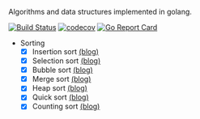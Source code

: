 Algorithms and data structures implemented in golang.

[![Build Status](https://travis-ci.org/billjh/algo.svg?branch=master)](https://travis-ci.org/billjh/algo) [![codecov](https://codecov.io/gh/billjh/algo/branch/master/graph/badge.svg)](https://codecov.io/gh/billjh/algo) [![Go Report Card](https://goreportcard.com/badge/github.com/billjh/algo)](https://goreportcard.com/report/github.com/billjh/algo)

- Sorting
	- [x] Insertion sort [(blog)](https://billjh.github.io/blog/2017/insertion-sort/)
	- [x] Selection sort [(blog)](https://billjh.github.io/blog/2017/selection-sort/)
	- [x] Bubble sort [(blog)](https://billjh.github.io/blog/2017/bubble-sort/)
	- [x] Merge sort [(blog)](https://billjh.github.io/blog/2017/merge-sort/)
	- [x] Heap sort [(blog)](https://billjh.github.io/blog/2017/heap-sort/)
	- [x] Quick sort [(blog)](https://billjh.github.io/blog/2017/quick-sort/)
	- [x] Counting sort [(blog)](https://billjh.github.io/blog/2017/counting-sort/)

